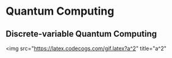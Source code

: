 # Quantum Computing
## Discrete-variable Quantum Computing
<img src="https://latex.codecogs.com/gif.latex?a^2" title="a^2"
